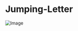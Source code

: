 # Jumping-Letter
![Image](https://github.com/user-attachments/assets/2b36805a-dc0f-4dc8-9cad-c280f88d4395)
